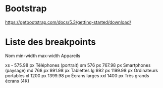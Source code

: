 # Bootstrap
  https://getbootstrap.com/docs/5.3/getting-started/download/

# Liste des breakpoints

  Nom	    min-width	        max-width	        Appareils

  xs	    -	575.98 px	                        Téléphones (portrait)
  sm	    576 px	          767.98 px	        Smartphones (paysage)
  md	    768 px	          991.98 px	        Tablettes
  lg	    992 px	          1199.98 px	      Ordinateurs portables
  xl	    1200 px	          1399.98 px	      Écrans larges
  xxl	    1400 px	                            Très grands écrans (4K)  